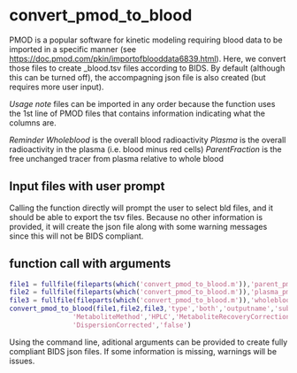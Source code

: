 # convert_pmod_to_blood

PMOD is a popular software for kinetic modeling requiring blood data to be imported in a specific manner (see https://doc.pmod.com/pkin/importofblooddata6839.html). Here, we convert those files to create _blood.tsv files according to BIDS. By default (although this can be turned off), the accompagning json file is also created (but requires more user input).

_Usage note_ files can be imported in any order because the function uses the 1st line of PMOD files that contains information indicating what the columns are. 

_Reminder_ *Wholeblood* is the overall blood radioactivity *Plasma* is the overall radioactivity in the plasma (i.e. blood minus red cells) *ParentFraction* is the free unchanged tracer from plasma relative to whole blood

## Input files with user prompt

Calling the function directly will prompt the user to select bld files, and it should be able to export the tsv files. Because no other information is provided, it will create the json file along with some warning messages since this will not be BIDS compliant.

## function call with arguments

```matlab
file1 = fullfile(fileparts(which('convert_pmod_to_blood.m')),'parent_pmodexample.bld');
file2 = fullfile(fileparts(which('convert_pmod_to_blood.m')),'plasma_pmodexample.bld');
file3 = fullfile(fileparts(which('convert_pmod_to_blood.m')),'wholeblood_pmodexample.bld');
convert_pmod_to_blood(file1,file2,file3,'type','both','outputname','sub01-',...
                'MetaboliteMethod','HPLC','MetaboliteRecoveryCorrectionApplied','false',...
                'DispersionCorrected','false')
```
Using the command line, aditional arguments can be provided to create fully compliant BIDS json files. If some information is missing, warnings will be issues.

